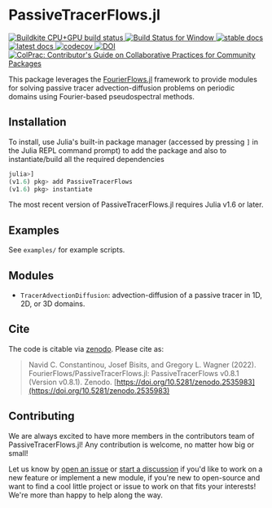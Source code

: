 # PassiveTracerFlows.jl

<!-- Badges -->
<p align="left">
    <a href="https://buildkite.com/julialang/passivetracerflows-dot-jl">
        <img alt="Buildkite CPU+GPU build status" src="https://img.shields.io/buildkite/4d921fc17b95341ea5477fb62df0e6d9364b61b154e050a123/main?logo=buildkite&label=Buildkite%20CPU%2BGPU">
    </a>
    <a href="https://ci.appveyor.com/project/navidcy/passivetracerflows-jl">
        <img alt="Build Status for Window" src="https://img.shields.io/appveyor/ci/navidcy/passivetracerflows-jl/main?label=Window&logo=appveyor&logoColor=white&style=flat-square">
    </a>
    <a href="https://FourierFlows.github.io/PassiveTracerFlowsDocumentation/stable">
        <img alt="stable docs" src="https://img.shields.io/badge/documentation-stable%20release-blue">
    </a>
    <a href="https://FourierFlows.github.io/PassiveTracerFlowsDocumentation/dev">
        <img alt="latest docs" src="https://img.shields.io/badge/documentation-in%20development-orange">
    </a>
    <a href="https://codecov.io/gh/FourierFlows/PassiveTracerFlows.jl">
        <img src="https://codecov.io/gh/FourierFlows/PassiveTracerFlows.jl/branch/main/graph/badge.svg" title="codecov">
    </a>
    <a href="https://doi.org/10.5281/zenodo.2535983">
        <img src="https://zenodo.org/badge/DOI/10.5281/zenodo.2535983.svg" alt="DOI">
    </a>
    <a href="https://github.com/SciML/ColPrac">
      <img alt="ColPrac: Contributor's Guide on Collaborative Practices for Community Packages" src="https://img.shields.io/badge/ColPrac-Contributor's%20Guide-blueviolet">
    </a>
 </p>

This package leverages the [FourierFlows.jl]() framework to provide modules for solving passive tracer advection-diffusion problems on periodic domains using Fourier-based pseudospectral methods.

## Installation

To install, use Julia's  built-in package manager (accessed by pressing `]` in the Julia REPL command prompt) to add the package and also to instantiate/build all the required dependencies

```julia
julia>]
(v1.6) pkg> add PassiveTracerFlows
(v1.6) pkg> instantiate
```

The most recent version of PassiveTracerFlows.jl requires Julia v1.6 or later.

## Examples

See `examples/` for example scripts.

## Modules

* `TracerAdvectionDiffusion`: advection-diffusion of a passive tracer in 1D, 2D, or 3D domains.


## Cite

The code is citable via [zenodo](https://zenodo.org). Please cite as:

> Navid C. Constantinou, Josef Bisits, and Gregory L. Wagner (2022). FourierFlows/PassiveTracerFlows.jl: PassiveTracerFlows v0.8.1 (Version v0.8.1). Zenodo. [https://doi.org/10.5281/zenodo.2535983](https://doi.org/10.5281/zenodo.2535983)

## Contributing

We are always excited to have more members in the contributors team of PassiveTracerFlows.jl! Any
contribution is welcome, no matter how big or small!

Let us know by [open an issue](https://github.com/FourierFlows/PassiveTracerFlows.jl/issues/new) 
or [start a discussion](https://github.com/FourierFlows/PassiveTracerFlows.jl/discussions/new) 
if you'd like to work on a new feature or implement a new module, if you're new to open-source 
and want to find a cool little project or issue to work on that fits your interests! We're more 
than happy to help along the way.


[FourierFlows.jl]: https://github.com/FourierFlows/FourierFlows.jl
